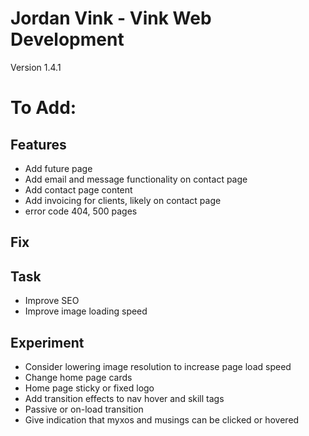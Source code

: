 # Jordan Vink - Vink Web Development
Version 1.4.1

# To Add:

## Features
- Add future page
- Add email and message functionality on contact page
- Add contact page content
- Add invoicing for clients, likely on contact page
- error code 404, 500 pages

## Fix

## Task
- Improve SEO
- Improve image loading speed

## Experiment
- Consider lowering image resolution to increase page load speed
- Change home page cards
- Home page sticky or fixed logo
- Add transition effects to nav hover and skill tags
- Passive or on-load transition
- Give indication that myxos and musings can be clicked or hovered
